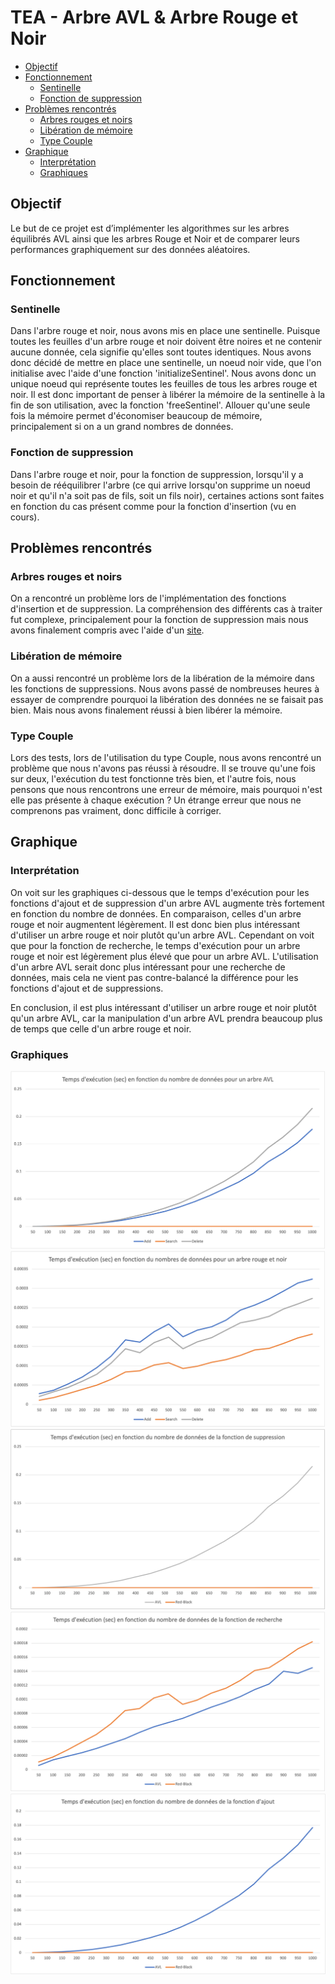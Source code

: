 # TEA - Arbre AVL & Arbre Rouge et Noir

- [Objectif](#objectif)
- [Fonctionnement](#fonctionnement)
  - [Sentinelle](#sentinelle)
  - [Fonction de suppression](#fonction-de-suppression)
- [Problèmes rencontrés](#problèmes-rencontrés)
  - [Arbres rouges et noirs](#arbres-rouges-et-noirs)
  - [Libération de mémoire](#libération-de-mémoire)
  - [Type Couple](#type-couple)
- [Graphique](#graphique)
  - [Interprétation](#interprétation)
  - [Graphiques](#graphiques)

## Objectif
<a name="objectif"></a>

Le but de ce projet est d’implémenter les algorithmes sur les arbres équilibrés AVL ainsi que les arbres Rouge et Noir et de comparer leurs performances graphiquement sur des données aléatoires.

## Fonctionnement
<a name="fonctionnement"></a>

### Sentinelle
<a name="sentinelle"></a>

Dans l'arbre rouge et noir, nous avons mis en place une sentinelle. Puisque toutes les feuilles d'un arbre rouge et noir doivent être noires et ne contenir aucune donnée, cela signifie qu'elles sont toutes identiques. Nous avons donc décidé de mettre en place une sentinelle, un noeud noir vide, que l'on initialise avec l'aide d'une fonction 'initializeSentinel'. Nous avons donc un unique noeud qui représente toutes les feuilles de tous les arbres rouge et noir. Il est donc important de penser à libérer la mémoire de la sentinelle à la fin de son utilisation, avec la fonction 'freeSentinel'.
Allouer qu'une seule fois la mémoire permet d'économiser beaucoup de mémoire, principalement si on a un grand nombres de données.

### Fonction de suppression
<a name="fonction-de-suppression"></a>

Dans l'arbre rouge et noir, pour la fonction de suppression, lorsqu'il y a besoin de rééquilibrer l'arbre (ce qui arrive lorsqu'on supprime un noeud noir et qu'il n'a soit pas de fils, soit un fils noir), certaines actions sont faites en fonction du cas présent comme pour la fonction d'insertion (vu en cours).

## Problèmes rencontrés
<a name="problèmes-rencontrés"></a>

### Arbres rouges et noirs
<a name="arbres-rouges-et-noirs"></a>

On a rencontré un problème lors de l'implémentation des fonctions d'insertion et de suppression. La compréhension des différents cas à traiter fut complexe, principalement pour la fonction de suppression mais nous avons finalement compris avec l'aide d'un [site](https://www.irif.fr/~carton/Enseignement/Algorithmique/Programmation/RedBlackTree/).

### Libération de mémoire
<a name="libération-de-mémoire"></a>

On a aussi rencontré un problème lors de la libération de la mémoire dans les fonctions de suppressions. Nous avons passé de nombreuses heures à essayer de comprendre pourquoi la libération des données ne se faisait pas bien. Mais nous avons finalement réussi à bien libérer la mémoire.

### Type Couple
<a name="type-couple"></a>

Lors des tests, lors de l'utilisation du type Couple, nous avons rencontré un problème que nous n'avons pas réussi à résoudre. Il se trouve qu'une fois sur deux, l'exécution du test fonctionne très bien, et l'autre fois, nous pensons que nous rencontrons une erreur de mémoire, mais pourquoi n'est elle pas présente à chaque exécution ? Un étrange erreur que nous ne comprenons pas vraiment, donc difficile à corriger.

## Graphique
<a name="graphique"></a>

### Interprétation
<a name="interprétation"></a>

On voit sur les graphiques ci-dessous que le temps d'exécution pour les fonctions d'ajout et de suppression d'un arbre AVL augmente très fortement en fonction du nombre de données. En comparaison, celles d'un arbre rouge et noir augmentent légèrement.
Il est donc bien plus intéressant d'utiliser un arbre rouge et noir plutôt qu'un arbre AVL.
Cependant on voit que pour la fonction de recherche, le temps d'exécution pour un arbre rouge et noir est légèrement plus élevé que pour un arbre AVL.
L'utilisation d'un arbre AVL serait donc plus intéressant pour une recherche de données, mais cela ne vient pas contre-balancé la différence pour les fonctions d'ajout et de suppressions.

En conclusion, il est plus intéressant d'utiliser un arbre rouge et noir plutôt qu'un arbre AVL, car la manipulation d'un arbre AVL prendra beaucoup plus de temps que celle d'un arbre rouge et noir.

### Graphiques
<a name="graphiques"></a>

![Arbre_AVL](assets/Arbre_AVL.png)
![Arbre_rouge_noir](assets/Arbre_rouge_noir.png)
![Fonction_Delete](assets/Fonction_Delete.png)
![Fonction_Search](assets/Fonction_Search.png)
![Fonction_Add](assets/Fonction_Add.png)